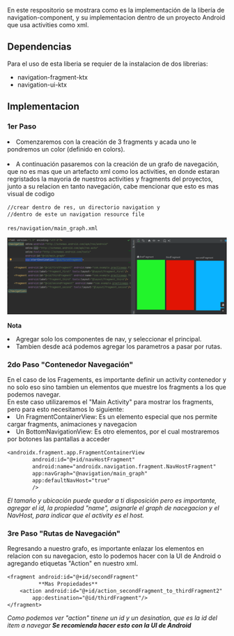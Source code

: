 En este respositorio se mostrara como es la implementación 
de la libería de navigation-component, y su implementacion 
dentro de un proyecto Android que usa activities como xml.

<h2>Dependencias</h2>
Para el uso de esta liberia se requier de la instalacion de 
dos librerias:
<ul>
<li>navigation-fragment-ktx</li>
<li>navigation-ui-ktx</li>
</ul>

<h2>Implementacion</h2>

<h3>1er Paso</h3>
<li>Comenzaremos con la creación de 3 fragments y acada uno le
pondremos un color (definido en colors). </li>
<br>
<li>A continuación pasaremos con la creación de un grafo de navegación, 
que no es mas que un artefacto xml como los activities, en donde estaran 
regristados la mayoria de nuestros activities y fragments del proyectos, junto
a su relacion en tanto navegación, cabe mencionar que esto es mas visual de codigo</li>

    //crear dentro de res, un directorio navigation y 
    //dentro de este un navigation resource file

    res/navigation/main_graph.xml


<picture><img src = "https://github.com/josuered4/Navigation-Compenet/blob/master/Readme-Img/img-1.png?raw=true"></picture>

<strong>Nota</strong><br>
<li>Agregar solo los componentes de nav, y seleccionar el principal. </li>
<li>Tambien desde acá podemos agregar los parametros a pasar por rutas.</li>

<h3>2do Paso "Contenedor Navegación"</h3>
En el caso de los Fragements, es importante definir un activity contenedor y no solo eso
sino tambien un elementos que muestre los fragments a los que podemos navegar. <br>
En este caso utilizaremos el "Main Activity" para mostrar los fragments, pero para esto necesitamos lo siguiente:
<li>Un FragmentContainerView: Es un elemento especial que nos permite cargar fragments, animaciones y navegacion</li>
<li>Un BottomNavigationView: Es otro elementos, por el cual mostraremos por botones las pantallas a acceder</li>

    <androidx.fragment.app.FragmentContainerView
            android:id="@+id/navHostFragment"
            android:name="androidx.navigation.fragment.NavHostFragment"
            app:navGraph="@navigation/main_graph"
            app:defaultNavHost="true"
            /> 

<em>El tamaño y ubicación puede quedar a ti disposición pero es importante, agregar
el id, la propiedad "name", asignarle el graph de nacegacion y el NavHost, para indicar que el activity
es el host.</em>


<h3>3re Paso "Rutas de Navegación"</h3>
Regresando a nuestro grafo, es importante enlazar los elementos en relacion con su navegacion,
esto lo podemos hacer con la UI de Android o agregando etiquetas "Action" en nuestro xml.

    <fragment android:id="@+id/secondFragment" 
              **Mas Propiedades**
        <action android:id="@+id/action_secondFragment_to_thirdFragment2" 
            app:destination="@id/thirdFragment"/>
    </fragment>

<em>Como podemos ver "action" tinene un id y un desination, que es la id del item a navegar 
<strong>Se recomienda hacer esto con la UI de Android</strong></em>
